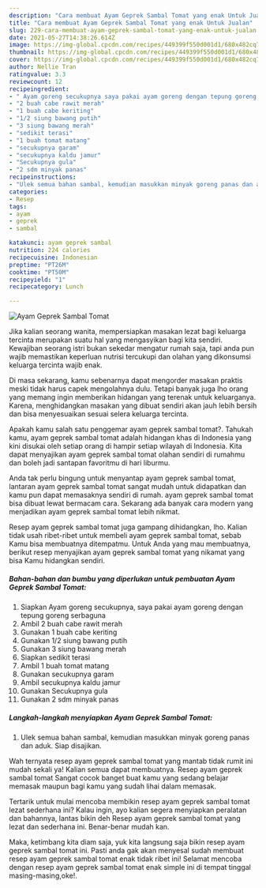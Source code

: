 ```yaml
---
description: "Cara membuat Ayam Geprek Sambal Tomat yang enak Untuk Jualan"
title: "Cara membuat Ayam Geprek Sambal Tomat yang enak Untuk Jualan"
slug: 229-cara-membuat-ayam-geprek-sambal-tomat-yang-enak-untuk-jualan
date: 2021-05-27T14:38:26.614Z
image: https://img-global.cpcdn.com/recipes/449399f550d001d1/680x482cq70/ayam-geprek-sambal-tomat-foto-resep-utama.jpg
thumbnail: https://img-global.cpcdn.com/recipes/449399f550d001d1/680x482cq70/ayam-geprek-sambal-tomat-foto-resep-utama.jpg
cover: https://img-global.cpcdn.com/recipes/449399f550d001d1/680x482cq70/ayam-geprek-sambal-tomat-foto-resep-utama.jpg
author: Nellie Tran
ratingvalue: 3.3
reviewcount: 12
recipeingredient:
- " Ayam goreng secukupnya saya pakai ayam goreng dengan tepung goreng serbaguna"
- "2 buah cabe rawit merah"
- "1 buah cabe keriting"
- "1/2 siung bawang putih"
- "3 siung bawang merah"
- "sedikit terasi"
- "1 buah tomat matang"
- "secukupnya garam"
- "secukupnya kaldu jamur"
- "Secukupnya gula"
- "2 sdm minyak panas"
recipeinstructions:
- "Ulek semua bahan sambal, kemudian masukkan minyak goreng panas dan aduk. Siap disajikan."
categories:
- Resep
tags:
- ayam
- geprek
- sambal

katakunci: ayam geprek sambal 
nutrition: 224 calories
recipecuisine: Indonesian
preptime: "PT26M"
cooktime: "PT50M"
recipeyield: "1"
recipecategory: Lunch

---
```



![Ayam Geprek Sambal Tomat](https://img-global.cpcdn.com/recipes/449399f550d001d1/680x482cq70/ayam-geprek-sambal-tomat-foto-resep-utama.jpg)

Jika kalian seorang wanita, mempersiapkan masakan lezat bagi keluarga tercinta merupakan suatu hal yang mengasyikan bagi kita sendiri. Kewajiban seorang istri bukan sekedar mengatur rumah saja, tapi anda pun wajib memastikan keperluan nutrisi tercukupi dan olahan yang dikonsumsi keluarga tercinta wajib enak.

Di masa  sekarang, kamu sebenarnya dapat mengorder masakan praktis meski tidak harus capek mengolahnya dulu. Tetapi banyak juga lho orang yang memang ingin memberikan hidangan yang terenak untuk keluarganya. Karena, menghidangkan masakan yang dibuat sendiri akan jauh lebih bersih dan bisa menyesuaikan sesuai selera keluarga tercinta. 



Apakah kamu salah satu penggemar ayam geprek sambal tomat?. Tahukah kamu, ayam geprek sambal tomat adalah hidangan khas di Indonesia yang kini disukai oleh setiap orang di hampir setiap wilayah di Indonesia. Kita dapat menyajikan ayam geprek sambal tomat olahan sendiri di rumahmu dan boleh jadi santapan favoritmu di hari liburmu.

Anda tak perlu bingung untuk menyantap ayam geprek sambal tomat, lantaran ayam geprek sambal tomat sangat mudah untuk didapatkan dan kamu pun dapat memasaknya sendiri di rumah. ayam geprek sambal tomat bisa dibuat lewat bermacam cara. Sekarang ada banyak cara modern yang menjadikan ayam geprek sambal tomat lebih nikmat.

Resep ayam geprek sambal tomat juga gampang dihidangkan, lho. Kalian tidak usah ribet-ribet untuk membeli ayam geprek sambal tomat, sebab Kamu bisa membuatnya ditempatmu. Untuk Anda yang mau membuatnya, berikut resep menyajikan ayam geprek sambal tomat yang nikamat yang bisa Kamu hidangkan sendiri.

<!--inarticleads1-->

##### Bahan-bahan dan bumbu yang diperlukan untuk pembuatan Ayam Geprek Sambal Tomat:

1. Siapkan  Ayam goreng secukupnya, saya pakai ayam goreng dengan tepung goreng serbaguna
1. Ambil 2 buah cabe rawit merah
1. Gunakan 1 buah cabe keriting
1. Gunakan 1/2 siung bawang putih
1. Gunakan 3 siung bawang merah
1. Siapkan sedikit terasi
1. Ambil 1 buah tomat matang
1. Gunakan secukupnya garam
1. Ambil secukupnya kaldu jamur
1. Gunakan Secukupnya gula
1. Gunakan 2 sdm minyak panas




<!--inarticleads2-->

##### Langkah-langkah menyiapkan Ayam Geprek Sambal Tomat:

1. Ulek semua bahan sambal, kemudian masukkan minyak goreng panas dan aduk. Siap disajikan.




Wah ternyata resep ayam geprek sambal tomat yang mantab tidak rumit ini mudah sekali ya! Kalian semua dapat membuatnya. Resep ayam geprek sambal tomat Sangat cocok banget buat kamu yang sedang belajar memasak maupun bagi kamu yang sudah lihai dalam memasak.

Tertarik untuk mulai mencoba membikin resep ayam geprek sambal tomat lezat sederhana ini? Kalau ingin, ayo kalian segera menyiapkan peralatan dan bahannya, lantas bikin deh Resep ayam geprek sambal tomat yang lezat dan sederhana ini. Benar-benar mudah kan. 

Maka, ketimbang kita diam saja, yuk kita langsung saja bikin resep ayam geprek sambal tomat ini. Pasti anda gak akan menyesal sudah membuat resep ayam geprek sambal tomat enak tidak ribet ini! Selamat mencoba dengan resep ayam geprek sambal tomat enak simple ini di tempat tinggal masing-masing,oke!.

